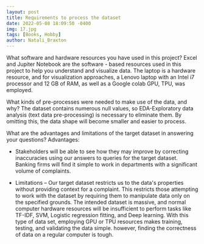 ```yaml
---
layout: post
title: Requirements to process the dataset
date: 2022-05-08 18:09:50 -0400
img: 17.jpg
tags: [Books, Hobby]
author: Natali_Braxton
---
```

What software and hardware resources you have used in this project? 
Excel and Jupiter Notebook are the software - based resources used in this project to help you understand and visualize data. The laptop is a hardware resource, and for visualization approaches, a Lenovo laptop with an Intel i7 processor and 12 GB of RAM, as well as a Google colab GPU, TPU, was employed.

What kinds of pre-processes were needed to make use of the data, and why? 
The dataset contains numerous null values, so EDA-Exploratory data analysis (text data pre-processing) is necessary to eliminate them. By omitting this, the data shape will become smaller and easier to process.

What are the advantages and limitations of the target dataset in answering your questions?
Advantages:
- Stakeholders will be able to see how they may improve by correcting inaccuracies using our answers to queries for the target dataset. Banking firms will find it simple to work in departments with a significant volume of complaints.

- Limitations – Our target dataset restricts us to the data's properties without providing context for a complaint. This restricts those attempting to work with the dataset by requiring them to manipulate data only on the specified grounds.
The intended dataset is massive, and normal computer hardware resources will be insufficient to perform tasks like TF-IDF, SVM, Logistic regression fitting, and Deep learning. With this type of data set, employing GPU or TPU resources makes training, testing, and validating the data simple. however, finding the correctness of data on a regular computer is tough.
